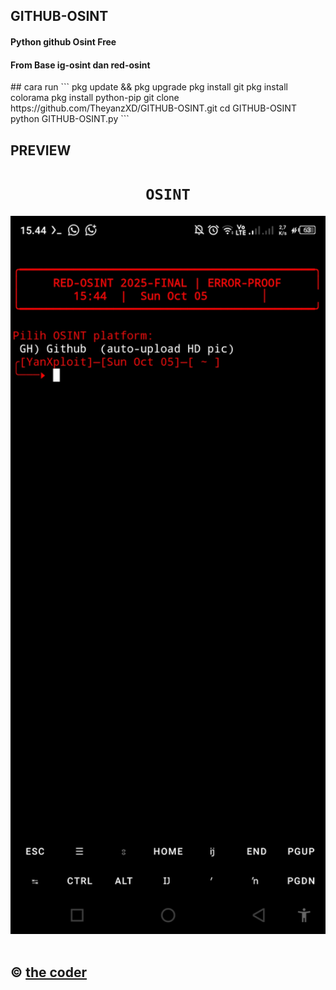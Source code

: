## GITHUB-OSINT
<h4>Python github Osint Free</h4>
<h4>From Base ig-osint dan red-osint</h4>
## cara run
```
pkg update && pkg upgrade
pkg install git
pkg install colorama
pkg install python-pip
git clone https://github.com/TheyanzXD/GITHUB-OSINT.git
cd GITHUB-OSINT
python GITHUB-OSINT.py
```

## PREVIEW
<h1 align="center"><code>OSINT</code></h1> <p align="center"> <img src="ss.jpg" width="590"><br><br>



## © <a href="https://github//yanz-iyyo">the coder</a>
